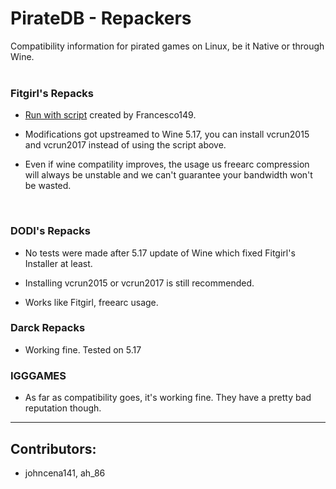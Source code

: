 # PirateDB - Repackers
Compatibility information for pirated games on Linux, be it Native or through Wine.
<br><br>

### Fitgirl's Repacks

- [Run with script](https://github.com/Francesco149/protonfit) created by Francesco149.

- Modifications got upstreamed to Wine 5.17, you can install vcrun2015 and vcrun2017 instead of using the script above.

- Even if wine compatility improves, the usage us freearc compression will always be unstable and we can't guarantee your bandwidth won't be wasted.
<br>

### DODI's Repacks

- No tests were made after 5.17 update of Wine which fixed Fitgirl's Installer at least.

- Installing vcrun2015 or vcrun2017 is still recommended.

- Works like Fitgirl, freearc usage.

### Darck Repacks

- Working fine. Tested on 5.17

### IGGGAMES

- As far as compatibility goes, it's working fine. They have a pretty bad reputation though.
----------------------------------------------------------------------------------------------------------
## Contributors:

- johncena141, ah_86